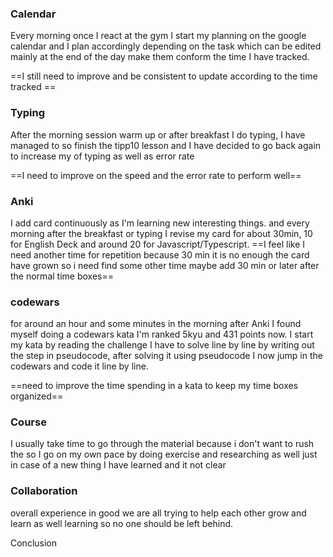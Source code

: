 
### Calendar

Every morning once I react at the gym I start my planning on the google calendar and I plan accordingly depending on the task which can be edited mainly at the end of the day make them conform the time I have tracked.

==I still need to improve and be consistent to update according to the time tracked ==
### Typing

After the morning session warm up or after breakfast I do typing, I have managed to so finish the tipp10 lesson and I have decided to go back again to increase my of typing as well as error rate

==I need to improve on the speed and the error rate to perform well==
### Anki

I add card continuously as I'm learning new interesting things. and every morning after the breakfast or typing I revise my card for about 30min, 10 for English Deck and around 20 for Javascript/Typescript.
==I feel like I need another time for repetition because 30 min it is no enough the card have grown so i need find some other time maybe add 30 min or later after the normal time boxes==
### codewars

for around an hour and some minutes in the morning after Anki I found myself doing a codewars kata I'm ranked 5kyu and 431 points now.
I start my kata by reading the challenge I have to solve line by line by writing out the step in pseudocode, after solving it using pseudocode I now jump in the codewars and code it line by line.

==need to improve the time spending in a kata to keep my time boxes organized==


### Course
I usually take time to go through the material because i don't want to rush the so I go on my own pace by doing exercise and researching as well just in case of a new thing I have learned and it not clear
### Collaboration
overall experience in good we are all trying to help each other grow and learn as well learning so no one should be left behind.

Conclusion


